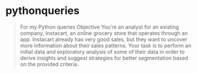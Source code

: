 # pythonqueries
>For my Python queries
>Objective
You’re an analyst for an existing company, Instacart, an online grocery store that operates
through an app. Instacart already has very good sales, but they want to uncover more
information about their sales patterns. Your task is to perform an initial data and exploratory
analysis of some of their data in order to derive insights and suggest strategies for better
segmentation based on the provided criteria.
